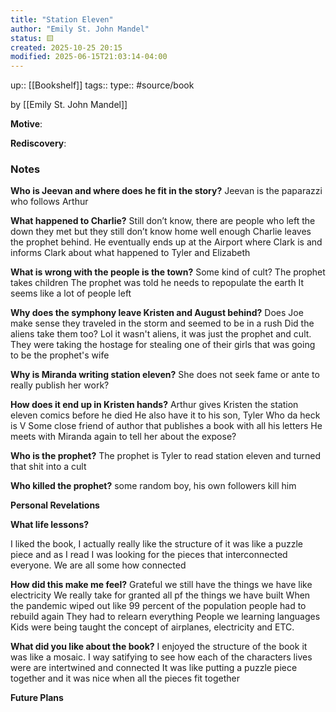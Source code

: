 ```yaml
---
title: "Station Eleven"
author: "Emily St. John Mandel"
status: 🟨 
created: 2025-10-25 20:15
modified: 2025-06-15T21:03:14-04:00
---
```

up:: [[Bookshelf]]
tags::
type:: #source/book

by [[Emily St. John Mandel]]

**Motive**:
<!-- What motivated you to read this book? -->

**Rediscovery**:
<!-- In what situation would anticipate applying the contents of this book to your life?-->

### Notes
**Who is Jeevan and where does he fit in the story?**
Jeevan is the paparazzi who follows Arthur

**What happened to Charlie?**
Still don’t know, there are people who left the down they met but they still don’t know home well enough
Charlie leaves the prophet behind.
He eventually ends up at the Airport where Clark is and informs Clark about what happened to Tyler and Elizabeth

**What is wrong with the people is the town?**
Some kind of cult?
The prophet takes children
The prophet was told he needs to repopulate the earth
It seems like a lot of people left

**Why does the symphony leave Kristen and August behind?**
Does Joe make sense they traveled in the storm and seemed to be in a rush
Did the aliens take them too?
Lol it wasn't aliens, it was just the prophet and cult.
They were taking the hostage for stealing one of their girls that was going to be the prophet's wife 

**Why is Miranda writing station eleven?**
She does not seek fame or ante to really publish her work?

**How does it end up in Kristen hands?**
Arthur gives Kristen the station eleven comics before he died
He also have it to his son, Tyler 
Who da heck is V
Some close friend of author that publishes a book with all his letters
He meets with Miranda again to tell her about the expose?

**Who is the prophet?**
The prophet is Tyler to read station eleven and turned that shit into a cult

**Who killed the prophet?**
some random boy, his own followers kill him



**Personal Revelations**
<!-- Connections and insights to your own life -->


**What life lessons?**

I liked the book, I actually really like the structure of it was like a puzzle piece and as I read I was looking for the pieces that interconnected everyone.
We are all some how connected


**How did this make me feel?**
Grateful we still have the things we have like electricity 
We really take for granted all pf the things we have built
When the pandemic wiped out like 99 percent of the population people had to rebuild again 
They had to relearn everything
People we learning languages
Kids were being taught the concept of airplanes, electricity and ETC.

**What did you like about the book?**
I enjoyed the structure of the book it was like a mosaic.
I way satifying to see how each of the characters lives were are intertwined and connected 
It was like putting a puzzle piece together and it was nice when all the pieces fit together

**Future Plans**
<!-- How to convert this new knowledge into actions into your own life -->